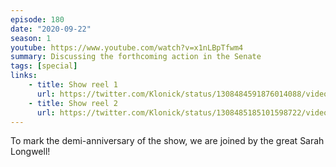 ```yaml
---
episode: 180
date: "2020-09-22"
season: 1
youtube: https://www.youtube.com/watch?v=x1nLBpTfwm4
summary: Discussing the forthcoming action in the Senate
tags: [special]
links:
    - title: Show reel 1
      url: https://twitter.com/Klonick/status/1308484591876014088/video/1
    - title: Show reel 2
      url: https://twitter.com/Klonick/status/1308485185101598722/video/1
---
```

To mark the demi-anniversary of the show, we are joined by the great Sarah Longwell!
